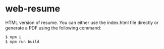 # web-resume

HTML version of resume. You can either use the index.html file directly or generate a PDF using the following command:

```bash
$ npm i
$ npm run build
```
